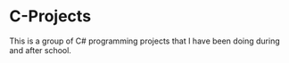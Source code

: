# C-Projects
This is a group of C# programming projects that I have been doing during and after school.
